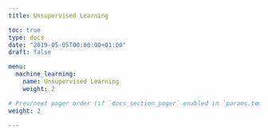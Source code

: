 ```yaml
---
title: Unsupervised Learning

toc: true
type: docs
date: "2019-05-05T00:00:00+01:00"
draft: false

menu:
  machine_learning:
    name: Unsupervised Learning
    weight: 2

# Prev/next pager order (if `docs_section_pager` enabled in `params.toml`)
weight: 2

---
```


